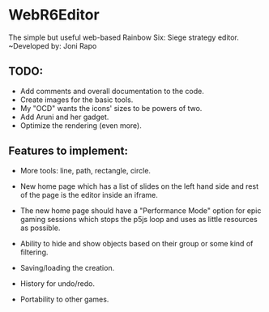 # WebR6Editor
The simple but useful web-based Rainbow Six: Siege strategy editor.
~Developed by: Joni Rapo

## TODO:
- Add comments and overall documentation to the code.
- Create images for the basic tools.
- My "OCD" wants the icons' sizes to be powers of two.
- Add Aruni and her gadget.
- Optimize the rendering (even more).

## Features to implement:
- More tools: line, path, rectangle, circle.
- New home page which has a list of slides on the left hand side and rest of the page is the editor inside an iframe.
- The new home page should have a "Performance Mode" option for epic gaming sessions which stops the p5js loop and uses as little resources as possible.

- Ability to hide and show objects based on their group or some kind of filtering.
- Saving/loading the creation.
- History for undo/redo.
- Portability to other games.
